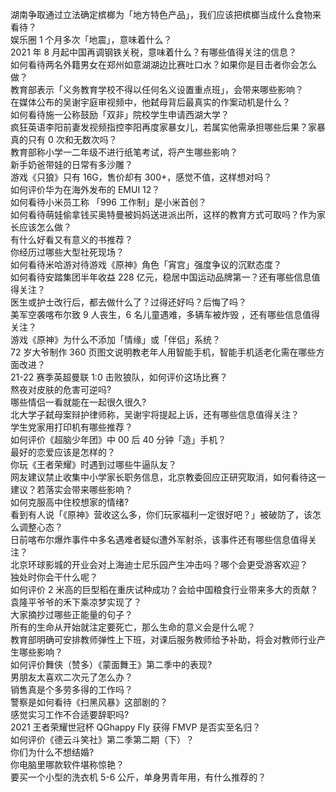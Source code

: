 湖南争取通过立法确定槟榔为「地方特色产品」，我们应该把槟榔当成什么食物来看待？  
娱乐圈 1 个月多次「地震」，意味着什么？  
2021 年 8 月起中国再调钢铁关税，意味着什么？有哪些值得关注的信息？  
如何看待两名外籍男女在郑州如意湖湖边比赛吐口水？如果你是目击者你会怎么做？  
教育部表示「义务教育学校不得以任何名义设置重点班」，会带来哪些影响？  
在媒体公布的吴谢宇庭审视频中，他弑母背后最真实的作案动机是什么？  
如何看待施一公称鼓励「双非」院校学生申请西湖大学？  
疯狂英语李阳前妻发视频指控李阳再度家暴女儿，若属实他需承担哪些后果？家暴真的只有 0 次和无数次吗？  
教育部称小学一二年级不进行纸笔考试，将产生哪些影响？  
新手奶爸带娃的日常有多沙雕？  
游戏《只狼》只有 16G，售价却有 300+，感觉不值，这样想对吗？  
如何评价华为在海外发布的 EMUI 12？  
如何看待小米员工称 「996 工作制」是小米首创？  
如何看待萌娃偷拿钱买奥特曼被妈妈送进派出所，这样的教育方式可取吗？作为家长应该怎么做？  
有什么好看又有意义的书推荐？  
你经历过哪些大型社死现场？  
如何看待米哈游对待游戏《原神》角色「宵宫」强度争议的沉默态度？  
如何看待安踏集团半年收益 228 亿元，稳居中国运动品牌第一？还有哪些信息值得关注？  
医生或护士改行后，都去做什么了？过得还好吗？后悔了吗？  
美军空袭喀布尔致 9 人丧生，6 名儿童遇难，多辆车被炸毁 ，还有哪些信息值得关注？  
游戏《原神》为什么不添加「情缘」或「伴侣」系统？  
72 岁大爷制作 360 页图文说明教老年人用智能手机，智能手机适老化需在哪些方面改进？  
21-22 赛季英超曼联 1:0 击败狼队，如何评价这场比赛？  
熬夜对皮肤的危害可逆吗?  
哪些情侣一看就能在一起很久很久?  
北大学子弑母案辩护律师称，吴谢宇将提起上诉，还有哪些信息值得关注？  
学生党家用打印机有哪些推荐？  
如何评价《超脑少年团》中 00 后 40 分钟「造」手机？  
最好的恋爱应该是怎样的？  
你玩《王者荣耀》时遇到过哪些牛逼队友？  
网友建议禁止收集中小学家长职务信息，北京教委回应正研究取消，如何看待这一建议？若落实会带来哪些影响？  
如何克服高中住校想家的情绪?  
看到有人说「《原神》营收这么多，你们玩家福利一定很好吧？」被破防了，该怎么调整心态？  
日前喀布尔爆炸事件中多名遇难者疑似遭外军射杀，该事件还有哪些信息值得关注？  
北京环球影城的开业会对上海迪士尼乐园产生冲击吗？哪个会更受游客欢迎？  
独处时你会干什么呢？  
如何评价 2 米高的巨型稻在重庆试种成功？会给中国粮食行业带来多大的贡献？袁隆平爷爷的禾下乘凉梦实现了？  
大家摘抄过哪些正能量的句子？  
所有的生命从开始就注定要死亡，那么生命的意义会是什么呢？  
教育部明确可安排教师弹性上下班，对课后服务教师给予补助，将会对教师行业产生哪些影响？  
如何评价舞侠（赞多）《蒙面舞王》第二季中的表现?  
男朋友太喜欢二次元了怎么办？  
销售真是个多劳多得的工作吗？  
警察是如何看待《扫黑风暴》这部剧的？  
感觉实习工作不合适要辞职吗?  
2021 王者荣耀世冠杯 QGhappy Fly 获得 FMVP 是否实至名归？  
如何评价《德云斗笑社》第二季第二期（下）？  
你们为什么不想结婚?  
你电脑里哪款软件堪称惊艳？  
要买一个小型的洗衣机 5-6 公斤，单身男青年用，有什么推荐的？  
